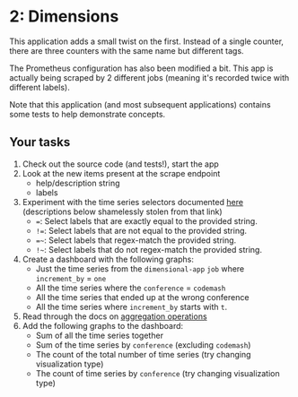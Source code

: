 # 2: Dimensions

This application adds a small twist on the first.
Instead of a single counter, there are three counters with the same name but different tags.

The Prometheus configuration has also been modified a bit.
This app is actually being scraped by 2 different jobs (meaning it's recorded twice with different labels).

Note that this application (and most subsequent applications) contains some tests to help demonstrate concepts.

## Your tasks
1. Check out the source code (and tests!), start the app
2. Look at the new items present at the scrape endpoint
   * help/description string
   * labels
3. Experiment with the time series selectors documented [here](https://prometheus.io/docs/prometheus/latest/querying/basics/#time-series-selectors) (descriptions below shamelessly stolen from that link)
   * `=`: Select labels that are exactly equal to the provided string.
   * `!=`: Select labels that are not equal to the provided string.
   * `=~`: Select labels that regex-match the provided string.
   * `!~`: Select labels that do not regex-match the provided string.
4. Create a dashboard with the following graphs:
   * Just the time series from the `dimensional-app` `job` where `increment_by` = `one`
   * All the time series where the `conference` = `codemash`
   * All the time series that ended up at the wrong conference
   * All the time series where `increment_by` starts with `t`.
5. Read through the docs on [aggregation operations](https://prometheus.io/docs/prometheus/latest/querying/operators/#aggregation-operators)
6. Add the following graphs to the dashboard:
   * Sum of all the time series together
   * Sum of the time series by `conference` (excluding `codemash`)
   * The count of the total number of time series (try changing visualization type)
   * The count of time series by `conference` (try changing visualization type)
         